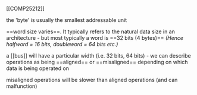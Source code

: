 [[COMP25212]]

the 'byte' is usually the smallest addressable unit

==word size varies==. It typically refers to the natural data size in an architecture - but most typically a word is ==32 bits (4 bytes)==
*(Hence halfword = 16 bits, doubleword = 64 bits etc.)*

a [[bus]] will have a particular width (i.e. 32 bits, 64 bits) - we can describe operations as being ==aligned== or ==misaligned== depending on which data is being operated on

misaligned operations will be slower than aligned operations (and can malfunction)